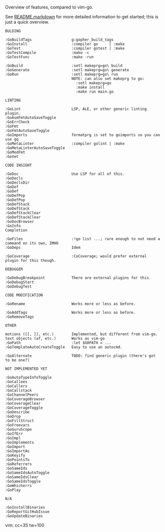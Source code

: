 Overview of features, compared to vim-go.

See [README.markdown](README.markdown) for more detailed information to get
started; this is just a quick overview.

    BULDING

    :GoBuildTags                  g:gopher_build_tags
    :GoInstall                    :compiler go     | :make
    :GoTest                       :compiler gotest | :make
    :GoTestCompile                :make -c
    :GoTestFunc                   :make -run

    :GoBuild                      :setl makeprg=go\ build
    :GoGenerate                   :setl makeprg=go\ generate
    :GoRun                        :setl makeprg=go\ run
                                  NOTE: can also set makeprg to go:
                                    :setl makeprg=go
                                    :make install
                                    :make run main.go

    LINTING

    :GoLint                       LSP, ALE, or other generic linting plugin.
    :GoAsmFmtAutoSaveToggle
    :GoErrCheck
    :GoFmt
    :GoFmtAutoSaveToggle
    :GoImports                    formatprg is set to goimports so you can use gq
    :GoMetaLinter                 :compiler golint | :make
    :GoMetaLinterAutoSaveToggle
    :GoModFmt
    :GoVet

    CODE INSIGHT

    :GoDoc                        Use LSP for all of this.
    :GoDecls
    :GoDeclsDir
    :GoDef
    :GoDef
    :GoDefPop
    :GoDefPop
    :GoDefStack
    :GoDefStack
    :GoDefStackClear
    :GoDefStackClear
    :GoDocBrowser
    :GoInfo
    Completion

    :GoFiles                      :!go list ...; rare enough to not need a command on its own, IMHO
    :GoDeps                       Idem

    :GoCoverage                   :CoCoverage; would prefer external plugin for this though.

    DEBUGGER

    :GoDebugBreakpoint            There are external plugins for this.
    :GoDebugStart
    :GoDebugTest

    CODE MODIFICATION

    :GoRename                     Works more or less as before.

    :GoAddTags                    Works more or less as before.
    :GoRemoveTags

    OTHER

    motions ([[, ]], etc.)        Implemented, but different from vim-go.
    text objects (af, etc.)       Works as vim-go
    :GoPath                       :let $GOPATH = ...
    :GoTemplateAutoCreateToggle   Easy to use an autocmd.

    :GoAlternate                  TODO: find generic plugin (there's got to be one?)

    NOT IMPLEMENTED YET

    :GoAutoTypeInfoToggle
    :GoCallees
    :GoCallers
    :GoCallstack
    :GoChannelPeers
    :GoCoverageBrowser
    :GoCoverageClear
    :GoCoverageToggle
    :GoDescribe
    :GoDrop
    :GoFillStruct
    :GoFreevars
    :GoGuruScope
    :GoIfErr
    :GoImpl
    :GoImplements
    :GoImport
    :GoImportAs
    :GoKeyify
    :GoPointsTo
    :GoReferrers
    :GoSameIds
    :GoSameIdsAutoToggle
    :GoSameIdsClear
    :GoSameIdsToggle
    :GoWhicherrs
    :GoPlay

    N/A

    :GoInstallBinaries
    :GoReportGitHubIssue
    :GoUpdateBinaries

vim: cc=35 tw=100
